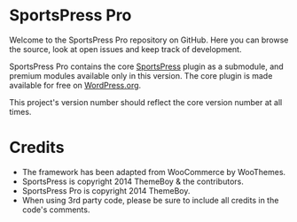 # SportsPress Pro

Welcome to the SportsPress Pro repository on GitHub. Here you can browse the source, look at open issues and keep track of development.

SportsPress Pro contains the core [SportsPress](https://github.com/ThemeBoy/SportsPress) plugin as a submodule, and premium modules available only in this version. The core plugin is made available for free on [WordPress.org](http://wordpress.org/plugins/sportspress/).

This project's version number should reflect the core version number at all times.

# Credits
* The framework has been adapted from WooCommerce by WooThemes.
* SportsPress is copyright 2014 ThemeBoy & the contributors.
* SportsPress Pro is copyright 2014 ThemeBoy.
* When using 3rd party code, please be sure to include all credits in the code's comments.